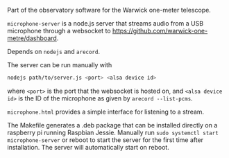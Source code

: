 Part of the observatory software for the Warwick one-meter telescope.

`microphone-server` is a node.js server that streams audio from a USB microphone through a websocket to https://github.com/warwick-one-metre/dashboard.

Depends on `nodejs` and `arecord`.

The server can be run manually with
```bash
nodejs path/to/server.js <port> <alsa device id>
```
where `<port>` is the port that the websocket is hosted on, and `<alsa device id>` is the ID of the microphone as given by `arecord --list-pcms`.

`microphone.html` provides a simple interface for listening to a stream.

The Makefile generates a .deb package that can be installed directly on a raspberry pi running Raspbian Jessie.
Manually run `sudo systemctl start microphone-server` or reboot to start the server for the first time after installation.
The server will automatically start on reboot.